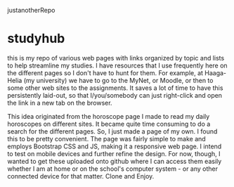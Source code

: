  justanotherRepo
# studyhub
this is my repo of various web pages with links organized by topic and lists to help streamline my studies.  I have resources that I use frequently here on the different pages so I don't have to hunt for them.
For example, at Haaga-Helia (my university) we have to go to the MyNet, or Moodle, or then to some other web sites to the assignments. It saves a lot of time to have this persistently laid-out, so that I/you/somebody can just right-click and open the link in a new tab on the browser.

This idea originated from the horoscope page I made to read my daily horoscopes on different sites. It became quite time consuming to do a search for the different pages. So, I just made a page of my own. 
I found this to be pretty convenient. The page was fairly simple to make and employs Bootstrap CSS and JS, making it a responsive web page. I intend to test on mobile devices and further refine the design. For now, though, I wanted to get these uploaded onto github where I can access them easily whether I am at home or on the school's computer system - or any other connected device for that matter. 
Clone and Enjoy. 
